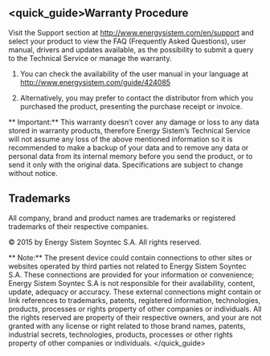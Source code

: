 ## <quick_guide>Warranty Procedure

Visit the Support section at http://www.energysistem.com/en/support and select your product to view the FAQ (Frequently Asked Questions), user manual, drivers and updates available, as the possibility to submit a query to the Technical Service or manage the warranty.

1. You can check the availability of the user manual in your language at http://www.energysistem.com/guide/424085

2. Alternatively, you may prefer to contact the distributor from which you purchased the product, presenting the purchase receipt or invoice.

** Important:** This warranty doesn’t cover any damage or loss to any data stored in warranty products, therefore Energy Sistem’s Technical Service will not assume any loss of the above mentioned information so it is recommended to make a backup of your data and to remove any data or personal data from its internal memory before you send the product, or to send it only with the original data. Specifications are subject to change without notice.

## Trademarks

All company, brand and product names are trademarks or registered trademarks of their respective companies.

© 2015 by Energy Sistem Soyntec S.A. All rights reserved.

** Note:** The present device could contain connections to other sites or websites operated by third parties not related to Energy Sistem Soyntec S.A. These connections are provided for your information or convenience; Energy Sistem Soyntec S.A is not responsible for their availability, content, update, adequacy or accuracy. These external connections might contain or link references to trademarks, patents, registered information, technologies, products, processes or rights property of other companies or individuals. All the rights reserved are property of their respective owners, and your are not granted with any license or right related to those brand names, patents, industrial secrets, technologies, products, processes or other rights property of other companies or individuals.
</quick_guide>

